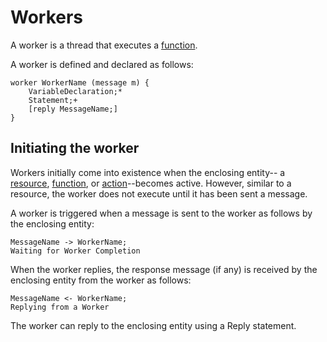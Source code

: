 # Workers

A worker is a thread that executes a [function](functions.md).

A worker is defined and declared as follows:
```
worker WorkerName (message m) {
    VariableDeclaration;*
    Statement;+
    [reply MessageName;]
}
```

## Initiating the worker

Workers initially come into existence when the enclosing entity-- a [resource](resources.md), [function](functions.md), or [action](actions.md)--becomes active. However, similar to a resource, the worker does not execute until it has been sent a message.

A worker is triggered when a message is sent to the worker as follows by the enclosing entity:
```
MessageName -> WorkerName;
Waiting for Worker Completion
```
When the worker replies, the response message (if any) is received by the enclosing entity from the worker as follows:
```
MessageName <- WorkerName;
Replying from a Worker
```
The worker can reply to the enclosing entity using a Reply statement.
